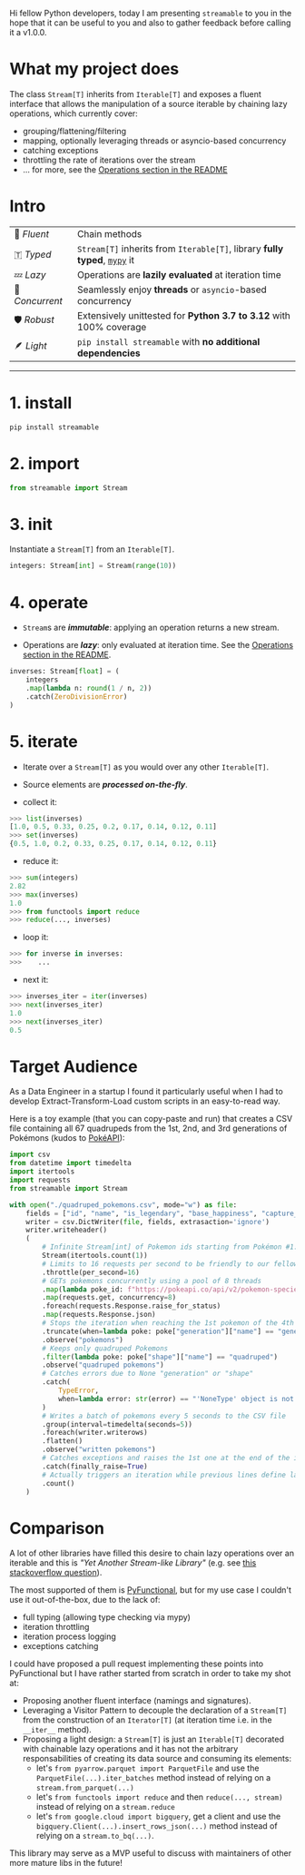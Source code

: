 Hi fellow Python developers, today I am presenting `streamable` to you in the hope that it can be useful to you and also to gather feedback before calling it a v1.0.0.

# What my project does
The class `Stream[T]` inherits from `Iterable[T]` and exposes a fluent interface that allows the manipulation of a source iterable by chaining lazy operations, which currently cover:
- grouping/flattening/filtering
- mapping, optionally leveraging threads or asyncio-based concurrency
- catching exceptions
- throttling the rate of iterations over the stream
- ... for more, see the [Operations section in the README](https://github.com/ebonnal/streamable?tab=readme-ov-file#-operations)

# Intro
|||
|--|--|
|🔗 *Fluent*|Chain methods|
|🇹 *Typed*|`Stream[T]` inherits from `Iterable[T]`, library **fully typed**, [`mypy`](https://github.com/python/mypy) it|
|💤 *Lazy*|Operations are **lazily evaluated** at iteration time|
|🔄 *Concurrent*|Seamlessly enjoy **threads** or `asyncio`-based concurrency|
|🛡️ *Robust*|Extensively unittested for **Python 3.7 to 3.12** with 100% coverage|
|🪶 *Light*|`pip install streamable` with **no additional dependencies**|

---


# 1. install

```bash
pip install streamable
```

# 2. import
```python
from streamable import Stream
```

# 3. init
Instantiate a `Stream[T]` from an `Iterable[T]`.

```python
integers: Stream[int] = Stream(range(10))
```

# 4. operate
- `Stream`s are ***immutable***: applying an operation returns a new stream.

- Operations are ***lazy***: only evaluated at iteration time. See the [Operations section in the README](https://github.com/ebonnal/streamable?tab=readme-ov-file#-operations).

```python
inverses: Stream[float] = (
    integers
    .map(lambda n: round(1 / n, 2))
    .catch(ZeroDivisionError)
)
```

# 5. iterate
- Iterate over a `Stream[T]` as you would over any other `Iterable[T]`.
- Source elements are ***processed on-the-fly***.

- collect it:
```python
>>> list(inverses)
[1.0, 0.5, 0.33, 0.25, 0.2, 0.17, 0.14, 0.12, 0.11]
>>> set(inverses)
{0.5, 1.0, 0.2, 0.33, 0.25, 0.17, 0.14, 0.12, 0.11}
```

- reduce it:
```python
>>> sum(integers)
2.82
>>> max(inverses)
1.0
>>> from functools import reduce
>>> reduce(..., inverses)
```

- loop it:
```python
>>> for inverse in inverses:
>>>    ...
```

- next it:
```python
>>> inverses_iter = iter(inverses)
>>> next(inverses_iter)
1.0
>>> next(inverses_iter)
0.5
```

# Target Audience
As a Data Engineer in a startup I found it particularly useful when I had to develop Extract-Transform-Load custom scripts in an easy-to-read way.

Here is a toy example (that you can copy-paste and run) that creates a CSV file containing all 67 quadrupeds from the 1st, 2nd, and 3rd generations of Pokémons (kudos to [PokéAPI](https://pokeapi.co/)):
```python
import csv
from datetime import timedelta
import itertools
import requests
from streamable import Stream

with open("./quadruped_pokemons.csv", mode="w") as file:
    fields = ["id", "name", "is_legendary", "base_happiness", "capture_rate"]
    writer = csv.DictWriter(file, fields, extrasaction='ignore')
    writer.writeheader()
    (
        # Infinite Stream[int] of Pokemon ids starting from Pokémon #1: Bulbasaur
        Stream(itertools.count(1))
        # Limits to 16 requests per second to be friendly to our fellow PokéAPI devs
        .throttle(per_second=16)
        # GETs pokemons concurrently using a pool of 8 threads
        .map(lambda poke_id: f"https://pokeapi.co/api/v2/pokemon-species/{poke_id}")
        .map(requests.get, concurrency=8)
        .foreach(requests.Response.raise_for_status)
        .map(requests.Response.json)
        # Stops the iteration when reaching the 1st pokemon of the 4th generation
        .truncate(when=lambda poke: poke["generation"]["name"] == "generation-iv")
        .observe("pokemons")
        # Keeps only quadruped Pokemons
        .filter(lambda poke: poke["shape"]["name"] == "quadruped")
        .observe("quadruped pokemons")
        # Catches errors due to None "generation" or "shape"
        .catch(
            TypeError,
            when=lambda error: str(error) == "'NoneType' object is not subscriptable"
        )
        # Writes a batch of pokemons every 5 seconds to the CSV file
        .group(interval=timedelta(seconds=5))
        .foreach(writer.writerows)
        .flatten()
        .observe("written pokemons")
        # Catches exceptions and raises the 1st one at the end of the iteration
        .catch(finally_raise=True)
        # Actually triggers an iteration while previous lines define lazy operations
        .count()
    )
```

# Comparison
A lot of other libraries have filled this desire to chain lazy operations over an iterable and this is *"Yet Another Stream-like Library"* (e.g. see [this stackoverflow question](https://stackoverflow.com/questions/24831476/what-is-the-python-way-of-chaining-maps-and-filters/77978940?noredirect=1#comment138494051_77978940)).

The most supported of them is [PyFunctional](https://github.com/EntilZha/PyFunctional), but for my use case I couldn't use it out-of-the-box, due to the lack of:
- full typing (allowing type checking via mypy)
- iteration throttling
- iteration process logging
- exceptions catching

I could have proposed a pull request implementing these points into PyFunctional but I have rather started from scratch in order to take my shot at:
- Proposing another fluent interface (namings and signatures).
- Leveraging a Visitor Pattern to decouple the declaration of a `Stream[T]` from the construction of an `Iterator[T]` (at iteration time i.e. in the `__iter__` method).
- Proposing a light design: a `Stream[T]` is just an `Iterable[T]` decorated with chainable lazy operations and it has not the arbitrary responsabilities of creating its data source and consuming its elements:
  - let's `from pyarrow.parquet import ParquetFile` and use the `ParquetFile(...).iter_batches` method instead of relying on a `stream.from_parquet(...)`
  - let's `from functools import reduce` and then `reduce(..., stream)` instead of relying on a `stream.reduce`
  - let's `from google.cloud import bigquery`, get a client and use the `bigquery.Client(...).insert_rows_json(...)` method instead of relying on a `stream.to_bq(...)`.

This library may serve as a MVP useful to discuss with maintainers of other more mature libs in the future!
